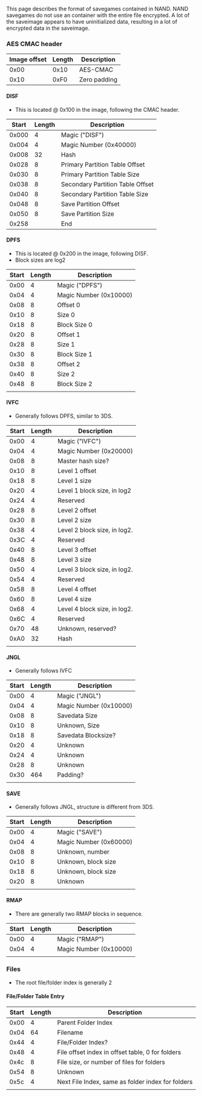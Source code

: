 This page describes the format of savegames contained in NAND. NAND
savegames do not use an container with the entire file encrypted. A lot
of the saveimage appears to have uninitialized data, resulting in a lot
of encrypted data in the saveimage.

### AES CMAC header

| Image offset | Length | Description  |
| ------------ | ------ | ------------ |
| 0x00         | 0x10   | AES-CMAC     |
| 0x10         | 0xF0   | Zero padding |

#### DISF

  - This is located @ 0x100 in the image, following the CMAC header.

| Start | Length | Description                      |
| ----- | ------ | -------------------------------- |
| 0x000 | 4      | Magic ("DISF")                   |
| 0x004 | 4      | Magic Number (0x40000)           |
| 0x008 | 32     | Hash                             |
| 0x028 | 8      | Primary Partition Table Offset   |
| 0x030 | 8      | Primary Partition Table Size     |
| 0x038 | 8      | Secondary Partition Table Offset |
| 0x040 | 8      | Secondary Partition Table Size   |
| 0x048 | 8      | Save Partition Offset            |
| 0x050 | 8      | Save Partition Size              |
| 0x258 |        | End                              |

#### DPFS

  - This is located @ 0x200 in the image, following DISF.
  - Block sizes are log2

| Start | Length | Description            |
| ----- | ------ | ---------------------- |
| 0x00  | 4      | Magic ("DPFS")         |
| 0x04  | 4      | Magic Number (0x10000) |
| 0x08  | 8      | Offset 0               |
| 0x10  | 8      | Size 0                 |
| 0x18  | 8      | Block Size 0           |
| 0x20  | 8      | Offset 1               |
| 0x28  | 8      | Size 1                 |
| 0x30  | 8      | Block Size 1           |
| 0x38  | 8      | Offset 2               |
| 0x40  | 8      | Size 2                 |
| 0x48  | 8      | Block Size 2           |
|       |        |                        |

#### IVFC

  - Generally follows DPFS, similar to 3DS.

| Start | Length | Description                  |
| ----- | ------ | ---------------------------- |
| 0x00  | 4      | Magic ("IVFC")               |
| 0x04  | 4      | Magic Number (0x20000)       |
| 0x08  | 8      | Master hash size?            |
| 0x10  | 8      | Level 1 offset               |
| 0x18  | 8      | Level 1 size                 |
| 0x20  | 4      | Level 1 block size, in log2  |
| 0x24  | 4      | Reserved                     |
| 0x28  | 8      | Level 2 offset               |
| 0x30  | 8      | Level 2 size                 |
| 0x38  | 4      | Level 2 block size, in log2. |
| 0x3C  | 4      | Reserved                     |
| 0x40  | 8      | Level 3 offset               |
| 0x48  | 8      | Level 3 size                 |
| 0x50  | 4      | Level 3 block size, in log2. |
| 0x54  | 4      | Reserved                     |
| 0x58  | 8      | Level 4 offset               |
| 0x60  | 8      | Level 4 size                 |
| 0x68  | 4      | Level 4 block size, in log2. |
| 0x6C  | 4      | Reserved                     |
| 0x70  | 48     | Unknown, reserved?           |
| 0xA0  | 32     | Hash                         |
|       |        |                              |

#### JNGL

  - Generally follows IVFC

| Start | Length | Description            |
| ----- | ------ | ---------------------- |
| 0x00  | 4      | Magic ("JNGL")         |
| 0x04  | 4      | Magic Number (0x10000) |
| 0x08  | 8      | Savedata Size          |
| 0x10  | 8      | Unknown, Size          |
| 0x18  | 8      | Savedata Blocksize?    |
| 0x20  | 4      | Unknown                |
| 0x24  | 4      | Unknown                |
| 0x28  | 8      | Unknown                |
| 0x30  | 464    | Padding?               |
|       |        |                        |

#### SAVE

  - Generally follows JNGL, structure is different from 3DS.

| Start | Length | Description            |
| ----- | ------ | ---------------------- |
| 0x00  | 4      | Magic ("SAVE")         |
| 0x04  | 4      | Magic Number (0x60000) |
| 0x08  | 8      | Unknown, number        |
| 0x10  | 8      | Unknown, block size    |
| 0x18  | 8      | Unknown, block size    |
| 0x20  | 8      | Unknown                |
|       |        |                        |

#### RMAP

  - There are generally two RMAP blocks in sequence.

| Start | Length | Description            |
| ----- | ------ | ---------------------- |
| 0x00  | 4      | Magic ("RMAP")         |
| 0x04  | 4      | Magic Number (0x10000) |
|       |        |                        |

### Files

  - The root file/folder index is generally 2

#### File/Folder Table Entry

| Start | Length | Description                                       |
| ----- | ------ | ------------------------------------------------- |
| 0x00  | 4      | Parent Folder Index                               |
| 0x04  | 64     | Filename                                          |
| 0x44  | 4      | File/Folder Index?                                |
| 0x48  | 4      | File offset index in offset table, 0 for folders  |
| 0x4c  | 8      | File size, or number of files for folders         |
| 0x54  | 8      | Unknown                                           |
| 0x5c  | 4      | Next File Index, same as folder index for folders |
|       |        |                                                   |
